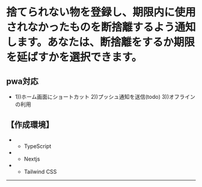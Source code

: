 # 捨てられない物を登録し、期限内に使用されなかったものを断捨離するよう通知します。あなたは、断捨離をするか期限を延ばすかを選択できます。

## pwa対応
- 1))ホーム画面にショートカット 2))プッシュ通知を送信(todo) 3))オフラインの利用

【作成環境】
--------------------
- - TypeScript
- - Nextjs
- - Tailwind CSS
---------------------